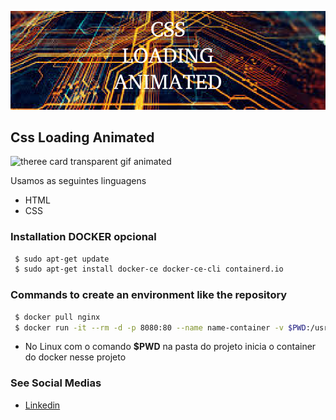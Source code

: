 ![theree card transparent](https://github.com/jnerydesigner/css-loading-animated/blob/main/images/css-loading.png)

## Css Loading Animated

![theree card transparent gif animated](https://github.com/jnerydesigner/css-loading-animated/blob/main/images/css-loading.gif)

Usamos as seguintes linguagens

- HTML
- CSS

### Installation DOCKER opcional

```sh
 $ sudo apt-get update
 $ sudo apt-get install docker-ce docker-ce-cli containerd.io
```

### Commands to create an environment like the repository

```sh
 $ docker pull nginx
 $ docker run -it --rm -d -p 8080:80 --name name-container -v $PWD:/usr/share/nginx/html nginx
```

- No Linux com o comando **$PWD** na pasta do projeto inicia o container do docker nesse projeto

### See Social Medias

- [Linkedin](https://www.linkedin.com/in/jander-nery/)
